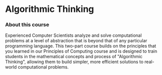 # Algorithmic Thinking
### About this course
Experienced Computer Scientists analyze and solve computational problems at a level of abstraction that is beyond that of any particular programming language.  This two-part course builds on the principles that you learned in our Principles of Computing course and is designed to train students in the mathematical concepts and process of "Algorithmic Thinking", allowing them to build simpler, more efficient solutions to real-world computational problems.
